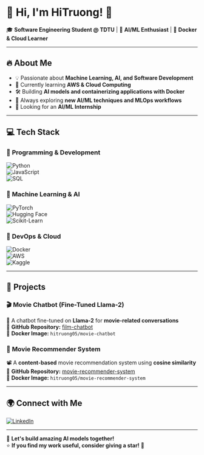 # 👋 Hi, I'm HiTruong! 🚀  

🎓 **Software Engineering Student @ TDTU** | 🤖 **AI/ML Enthusiast** | 🐳 **Docker & Cloud Learner**  

---

## 🔥 About Me  

- 💡 Passionate about **Machine Learning, AI, and Software Development**  
- 🎯 Currently learning **AWS & Cloud Computing**  
- 🛠️ Building **AI models and containerizing applications with Docker**  
- 🌱 Always exploring **new AI/ML techniques and MLOps workflows**  
- 📌 Looking for an **AI/ML Internship**  

---

## 💻 Tech Stack  

### 🚀 **Programming & Development**  
![Python](https://img.shields.io/badge/-Python-3776AB?logo=python&logoColor=white&style=flat)  
![JavaScript](https://img.shields.io/badge/-JavaScript-F7DF1E?logo=javascript&logoColor=black&style=flat)  
![SQL](https://img.shields.io/badge/-SQL-4479A1?logo=mysql&logoColor=white&style=flat)  

### 🤖 **Machine Learning & AI**  
![PyTorch](https://img.shields.io/badge/-PyTorch-EE4C2C?logo=pytorch&logoColor=white&style=flat)  
![Hugging Face](https://img.shields.io/badge/-Hugging%20Face-FFD700?logo=huggingface&logoColor=black&style=flat)  
![Scikit-Learn](https://img.shields.io/badge/-Scikit--Learn-F7931E?logo=scikitlearn&logoColor=black&style=flat)  

### 🐳 **DevOps & Cloud**  
![Docker](https://img.shields.io/badge/-Docker-2496ED?logo=docker&logoColor=white&style=flat)  
![AWS](https://img.shields.io/badge/-AWS-FF9900?logo=amazonaws&logoColor=black&style=flat)  
![Kaggle](https://img.shields.io/badge/-Kaggle-20BEFF?logo=kaggle&logoColor=white&style=flat)  

---

## 🚀 Projects  

### 🎬 **Movie Chatbot (Fine-Tuned Llama-2)**  
🤖 A chatbot fine-tuned on **Llama-2** for **movie-related conversations**  
🔗 **GitHub Repository:** [film-chatbot](https://github.com/hitruong0504/film-chatbot)  
🐳 **Docker Image:** `hitruong05/movie-chatbot`  

### 🎥 **Movie Recommender System**  
📽️ A **content-based** movie recommendation system using **cosine similarity**  
🔗 **GitHub Repository:** [movie-recommender-system](https://github.com/hitruong0504/movie-recommender-system)  
🐳 **Docker Image:** `hitruong05/movie-recommender-system`  

---

## 🌍 Connect with Me  

[![LinkedIn](https://img.shields.io/badge/-LinkedIn-0077B5?logo=linkedin&logoColor=white&style=flat)](https://www.linkedin.com/in/hitruong/)  

---

🚀 **Let's build amazing AI models together!**  
⭐ **If you find my work useful, consider giving a star!** 🌟  
